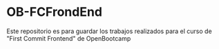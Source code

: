 # OB-FCFrondEnd
Este repositorio es para guardar los trabajos realizados para el curso de "First Commit Frontend" de OpenBootcamp
